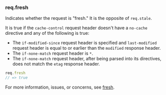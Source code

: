 <h3 id='req.fresh'>req.fresh</h3>

Indicates whether the request is "fresh."  It is the opposite of `req.stale`.

It is true if the `cache-control` request header doesn't have a `no-cache` directive and any
of the following is true:

* The `if-modified-since` request header is specified  and `last-modified` request header is equal to or earlier than the `modified` response header.
* The `if-none-match` request header is `*`.
* The `if-none-match` request header, after being parsed into its directives, does not
match the `etag` response header.

~~~js
req.fresh
// => true
~~~

For more information, issues, or concerns, see [fresh](https://github.com/jshttp/fresh).
